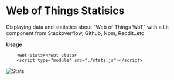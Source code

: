 # Web of Things Statisics

Displaying data and statistics about "Web of Things WoT" with a Lit component from Stackoverflow, Github, Npm, Reddit..etc

**Usage**

```
    <wot-stats></wot-stats>
    <script type="module" src="./stats.js"></script>
```

![Stats](https://i.ibb.co/ggS31ch/stats.png)
